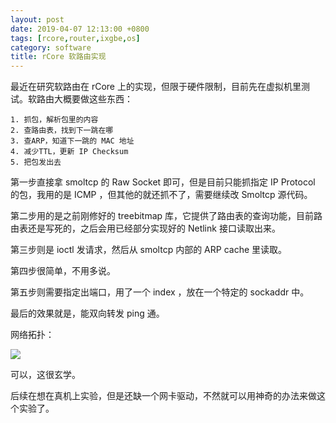 ```yaml
---
layout: post
date: 2019-04-07 12:13:00 +0800
tags: [rcore,router,ixgbe,os]
category: software
title: rCore 软路由实现
---
```


最近在研究软路由在 rCore 上的实现，但限于硬件限制，目前先在虚拟机里测试。软路由大概要做这些东西：

 	1. 抓包，解析包里的内容
 	2. 查路由表，找到下一跳在哪
 	3. 查ARP，知道下一跳的 MAC 地址
 	4. 减少TTL，更新 IP Checksum
 	5. 把包发出去

第一步直接拿 smoltcp 的 Raw Socket 即可，但是目前只能抓指定 IP Protocol 的包，我用的是 ICMP ，但其他的就还抓不了，需要继续改 Smoltcp 源代码。

第二步用的是之前刚修好的 treebitmap 库，它提供了路由表的查询功能，目前路由表还是写死的，之后会用已经部分实现好的 Netlink 接口读取出来。

第三步则是 ioctl 发请求，然后从 smoltcp 内部的 ARP cache 里读取。

第四步很简单，不用多说。

第五步则需要指定出端口，用了一个 index ，放在一个特定的 sockaddr 中。

最后的效果就是，能双向转发 ping 通。

网络拓扑：

![](/router_topo.png)

可以，这很玄学。

后续在想在真机上实验，但是还缺一个网卡驱动，不然就可以用神奇的办法来做这个实验了。